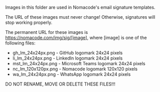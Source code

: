 Images in this folder are used in Nomacode's email signature templates.

The URL of these images must never change! Otherwise, signatures will stop working properly.

The permanent URL for these images is https://nomacode.com/img/sig/[image], where [image] is one of the following files:

- gh_lm_24x24px.png - GitHub logomark 24x24 pixels
- li_lm_24x24px.png - LinkedIn logomark 24x24 pixels
- mst_lm_24x24px.png - Microsoft Teams logomark 24x24 pixels
- nc_lm_120x120px.png - Nomacode logomark 120x120 pixels
- wa_lm_24x24px.png - WhatsApp logomark 24x24 pixels

DO NOT RENAME, MOVE OR DELETE THESE FILES!!!